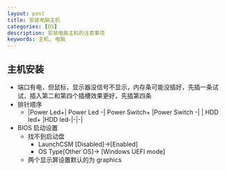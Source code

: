 ```yaml
---
layout: post
title: 安装电脑主机
categories: [OS]
description: 安装电脑主机的注意事项
keywords: 主机, 电脑
---
```


## 主机安装

- 端口有电，但鼠标，显示器没信号不显示，内存条可能没插好，先插一条试试，插入第二和第四个插槽效果更好，先插第四条
- 排针顺序
  - |Power Led+| Power Led -| Power Switch+ |Power Switch -|
    | HDD led+ |HDD led-|-|-|
- BIOS 启动设置
  - 找不到启动盘
    - LaunchCSM [Disabled]->[Enabled]
    - OS Type[Other OS]-> [Windows UEFI mode]
  - 两个显示屏设置默认的为 graphics
